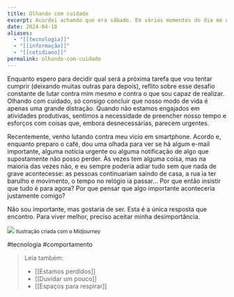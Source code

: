 ```yaml
---
title: Olhando com cuidado
excerpt: Acordei achando que era sábado. Em vários momentos do dia me distraí pensando que fosse esse outro dia. Mas não era, e não tinha problema.
date: 2024-04-18
aliases:
  - "[[tecnologia]]"
  - "[[informação]]"
  - "[[cotidiano]]"
permalink: olhando-com-cuidado
---
```

Enquanto espero para decidir qual será a próxima tarefa que vou tentar cumprir (deixando muitas outras para depois), reflito sobre esse desafio constante de lutar contra mim mesmo e contra o que sou capaz de realizar. Olhando com cuidado, só consigo concluir que nosso modo de vida é apenas uma grande distração. Quando não estamos engajados em atividades produtivas, sentimos a necessidade de preencher nosso tempo e esforços com coisas que, embora desnecessárias, parecem urgentes.

Recentemente, venho lutando contra meu vício em smartphone. Acordo e, enquanto preparo o café, dou uma olhada para ver se há algum e-mail importante, alguma notícia urgente ou alguma notificação de algo que supostamente não posso perder. Às vezes tem alguma coisa, mas na maioria das vezes não, e eu sempre poderia adiar tudo sem que nada de grave acontecesse: as pessoas continuariam saindo de casa, a rua ia ter barulho e movimento, o tempo no relógio ia passar... Por que então insistir que tudo é para agora? Por que pensar que algo importante aconteceria justamente comigo?

Não sou importante, mas gostaria de ser. Esta é a única resposta que encontro. Para viver melhor, preciso aceitar minha desimportância.

<img src="/assets/img/arquivos/Pasted image 20250302180952.png">
<small>Ilustração criada com o Midjourney</small>

#tecnologia #comportamento 

> Leia também:
> - [[Estamos perdidos]]
> - [[Duvidar um pouco]]
> - [[Espaços para respirar]]
